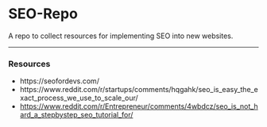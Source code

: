 # SEO-Repo
A repo to collect resources for implementing SEO into new websites. 


<hr> 

<h3>Resources</h3>
<ul>
  <li>https://seofordevs.com/</li>
  <li>https://www.reddit.com/r/startups/comments/hqgahk/seo_is_easy_the_exact_process_we_use_to_scale_our/</li>
  <li><a href = "https://www.reddit.com/r/Entrepreneur/comments/4wbdcz/seo_is_not_hard_a_stepbystep_seo_tutorial_for/">https://www.reddit.com/r/Entrepreneur/comments/4wbdcz/seo_is_not_hard_a_stepbystep_seo_tutorial_for/</a></li>
</ul>
